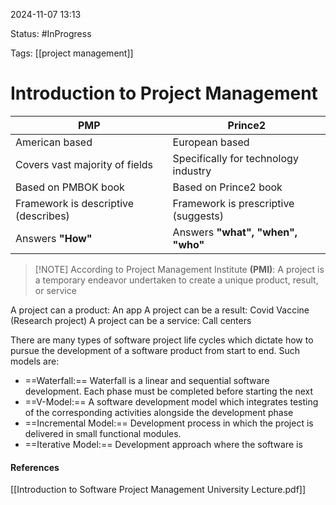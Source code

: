 
2024-11-07 13:13

Status: #InProgress

Tags: [[project management]] 

# Introduction to Project Management


| **PMP**                              | **Prince2**                          |
| ------------------------------------ | ------------------------------------ |
| American based                       | European based                       |
| Covers vast majority of fields       | Specifically for technology industry |
| Based on PMBOK book                  | Based on Prince2 book                |
| Framework is descriptive (describes) | Framework is prescriptive (suggests) |
| Answers **"How"**                    | Answers **"what", "when", "who"**    |


> [!NOTE] According to Project Management Institute **(PMI)**:
> A project is a temporary endeavor undertaken to create a unique product, result, or service

A project can a product: An app
A project can be a result: Covid Vaccine (Research project)
A project can be a service: Call centers

There are many types of software project life cycles which dictate how to pursue the development of a software product from start to end. Such models are:
- ==Waterfall:==
	Waterfall is a linear and sequential software development. Each phase must be completed before starting the next
- ==V-Model:==
	A software development model which integrates testing of the corresponding activities alongside the development phase
- ==Incremental Model:==
	Development process in which the project is delivered in small functional modules.
- ==Iterative Model:==
	Development approach where the software is 


#### References
[[Introduction to Software Project Management University Lecture.pdf]] 